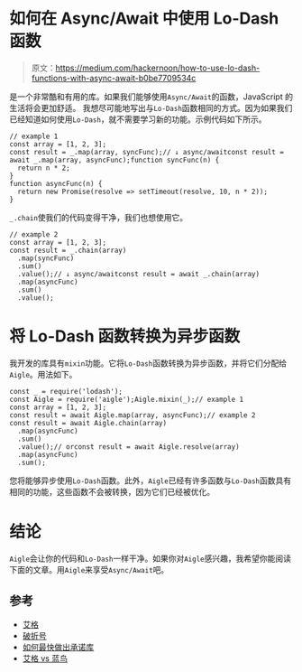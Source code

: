 # 如何在 Async/Await 中使用 Lo-Dash 函数

> 原文：<https://medium.com/hackernoon/how-to-use-lo-dash-functions-with-async-await-b0be7709534c>

是一个非常酷和有用的库。如果我们能够使用`Async/Await`的函数，JavaScript 的生活将会更加舒适。
我想尽可能地写出与`Lo-Dash`函数相同的方式。因为如果我们已经知道如何使用`Lo-Dash`，就不需要学习新的功能。示例代码如下所示。

```
// example 1
const array = [1, 2, 3];
const result = _.map(array, syncFunc);// ↓ async/awaitconst result = await _.map(array, asyncFunc);function syncFunc(n) {
  return n * 2;
}
function asyncFunc(n) {
  return new Promise(resolve => setTimeout(resolve, 10, n * 2));
}
```

`_.chain`使我们的代码变得干净，我们也想使用它。

```
// example 2
const array = [1, 2, 3];
const result = _.chain(array)
  .map(syncFunc)
  .sum()
  .value();// ↓ async/awaitconst result = await _.chain(array)
  .map(asyncFunc)
  .sum()
  .value();
```

# 将 Lo-Dash 函数转换为异步函数

我开发的库具有`mixin`功能。它将`Lo-Dash`函数转换为异步函数，并将它们分配给`Aigle`。用法如下。

```
const _ = require('lodash');
const Aigle = require('aigle');Aigle.mixin(_);// example 1
const array = [1, 2, 3];
const result = await Aigle.map(array, asyncFunc);// example 2
const result = await Aigle.chain(array)
  .map(asyncFunc)
  .sum()
  .value();// orconst result = await Aigle.resolve(array)
  .map(asyncFunc)
  .sum();
```

您将能够异步使用`Lo-Dash`函数。此外，`Aigle`已经有许多函数与`Lo-Dash`函数具有相同的功能，这些函数不会被转换，因为它们已经被优化。

# 结论

`Aigle`会让你的代码和`Lo-Dash`一样干净。如果你对`Aigle`感兴趣，我希望你能阅读下面的文章。用`Aigle`来享受`Async/Await`吧。

## 参考

*   [艾格](https://github.com/suguru03/aigle)
*   [破折号](https://github.com/lodash/lodash)
*   [如何最快做出承诺库](https://hackernoon.com/how-to-make-the-fastest-promise-library-f632fd69f3cb)
*   [艾格 vs 蓝鸟](https://hackernoon.com/aigle-vs-bluebird-5ed3becb4c4c)